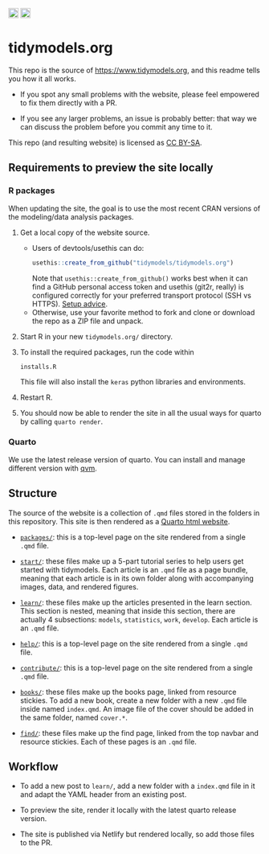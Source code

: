 <a alt = "Netlify Deployments" href="https://app.netlify.com/sites/tidymodels-org/deploys"><img src="https://api.netlify.com/api/v1/badges/1979930f-1fd5-42cd-a097-c582d16c24d9/deploy-status" height = 20 /></a>
<a rel="license" href="http://creativecommons.org/licenses/by-sa/4.0/"><img alt="Creative Commons License" style="border-width:0" src="https://i.creativecommons.org/l/by-sa/4.0/88x31.png" height = 20 /></a>

# tidymodels.org

This repo is the source of <https://www.tidymodels.org>, and this readme tells you how it all works. 

* If you spot any small problems with the website, please feel empowered to fix 
  them directly with a PR. 
  
* If you see any larger problems, an issue is probably better: that way we can 
  discuss the problem before you commit any time to it.

This repo (and resulting website) is licensed as [CC BY-SA](LICENSE.md).

## Requirements to preview the site locally 

### R packages

When updating the site, the goal is to use the most recent CRAN versions of the modeling/data analysis packages. 

1. Get a local copy of the website source.
   * Users of devtools/usethis can do:
     ```r
     usethis::create_from_github("tidymodels/tidymodels.org")
     ```
     Note that `usethis::create_from_github()` works best when it can find a
     GitHub personal access token and usethis (git2r, really) is configured
     correctly for your preferred transport protocol (SSH vs HTTPS).
     [Setup advice](https://usethis.r-lib.org/articles/articles/usethis-setup.html).
   * Otherwise, use your favorite method to fork and clone or download the
     repo as a ZIP file and unpack.
   
1. Start R in your new `tidymodels.org/` directory. 
   
1. To install the required packages, run the code within
   
   ```
   installs.R
   ```
   
   This file will also install the `keras` python libraries and environments. 
   
1. Restart R.

1. You should now be able to render the site in all the usual ways for quarto by calling `quarto render`.

### Quarto

We use the latest release version of quarto. You can install and manage different version with [qvm](https://github.com/dpastoor/qvm).


## Structure

The source of the website is a collection of `.qmd` files stored in the folders in this repository. This site is then rendered as a [Quarto html website](https://quarto.org/docs/websites/). 

* [`packages/`](packages/): this is a top-level page on the site rendered from a single `.qmd` file.
  
* [`start/`](start/): these files make up a 5-part tutorial series to help users get started with tidymodels. Each article is an `.qmd` file as a page bundle, meaning that each article is in its own folder along with accompanying images, data, and rendered figures.
  
* [`learn/`](learn/): these files make up the articles presented in the learn section. This section is nested, meaning that inside this section, there are actually 4 subsections: `models`, `statistics`, `work`, `develop`. Each article is an `.qmd` file.

* [`help/`](help/): this is a top-level page on the site rendered from a single `.qmd` file.

* [`contribute/`](contribute/): this is a top-level page on the site rendered from a single `.qmd` file.

* [`books/`](books/): these files make up the books page, linked from resource stickies. To add a new book, create a new folder with a new `.qmd` file inside named `index.qmd`. An image file of the cover should be added in the same folder, named `cover.*`.

* [`find/`](find/): these files make up the find page, linked from the top navbar and resource stickies. Each of these pages is an `.qmd` file.


## Workflow

* To add a new post to `learn/`, add a new folder with a `index.qmd` file in it and adapt the YAML header from an existing post.

* To preview the site, render it locally with the latest quarto release version.

* The site is published via Netlify but rendered locally, so add those files to the PR. 
